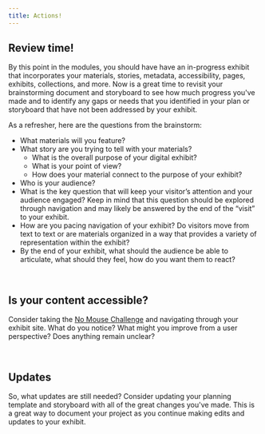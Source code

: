 ```yaml
---
title: Actions!
---
```


## Review time!

By this point in the modules, you should have have an in-progress exhibit that incorporates your materials, stories, metadata, accessibility, pages, exhibits, collections, and more. Now is a great time to revisit your brainstorming document and storyboard to see how much progress you've made and to identify any gaps or needs that you identified in your plan or storyboard that have not been addressed by your exhibit.

As a refresher, here are the questions from the brainstorm:

- What materials will you feature?
- What story are you trying to tell with your materials?
  - What is the overall purpose of your digital exhibit?
  - What is your point of view?
  - How does your material connect to the purpose of your exhibit?
- Who is your audience?
- What is the key question that will keep your visitor’s attention and your audience engaged? Keep in mind that this question should be explored through navigation and may likely be answered by the end of the “visit” to your exhibit.
- How are you pacing navigation of your exhibit? Do visitors move from text to text or are materials organized in a way that provides a variety of representation within the exhibit?
- By the end of your exhibit, what should the audience be able to articulate, what should they feel, how do you want them to react?

<br>

## Is your content accessible?

Consider taking the [No Mouse Challenge](https://nomouse.org/) and navigating through your exhibit site. What do you notice? What might you improve from a user perspective? Does anything remain unclear?

<br>

## Updates

So, what updates are still needed? Consider updating your planning template and storyboard with all of the great changes you've made. This is a great way to document your project as you continue making edits and updates to your exhibit.
